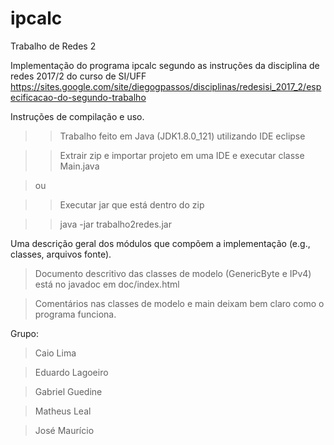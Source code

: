 # ipcalc
Trabalho de Redes 2

Implementação do programa ipcalc segundo as instruções da disciplina de redes 2017/2 do curso de SI/UFF
https://sites.google.com/site/diegogpassos/disciplinas/redesisi_2017_2/especificacao-do-segundo-trabalho

Instruções de compilação e uso.

  >>Trabalho feito em Java (JDK1.8.0_121) utilizando IDE eclipse
  
  >>Extrair zip e importar projeto em uma IDE e executar classe Main.java
  
  >ou
  
  >>Executar jar que está dentro do zip
  
  >>java -jar trabalho2redes.jar
  
  
Uma descrição geral dos módulos que compõem a implementação (e.g., classes, arquivos fonte).

  >Documento descritivo das classes de modelo (GenericByte e IPv4) está no javadoc em doc/index.html
  
  >Comentários nas classes de modelo e main deixam bem claro como o programa funciona.

Grupo:

  >Caio Lima
  
  >Eduardo Lagoeiro
  
  >Gabriel Guedine
  
  >Matheus Leal
  
  >José Maurício
  
